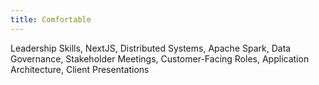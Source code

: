 ```yaml
---
title: Comfortable
---
```


Leadership Skills, NextJS, Distributed Systems, Apache Spark, Data Governance, Stakeholder Meetings, Customer-Facing Roles, Application Architecture, Client Presentations
